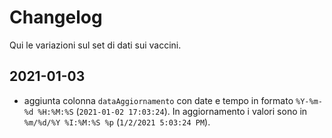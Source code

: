 # Changelog

Qui le variazioni sul set di dati sui vaccini.

## 2021-01-03

- aggiunta colonna `dataAggiornamento` con date e tempo in formato `%Y-%m-%d %H:%M:%S` (`2021-01-02 17:03:24`). In aggiornamento i valori sono in `%m/%d/%Y %I:%M:%S %p` (`1/2/2021 5:03:24 PM`).
